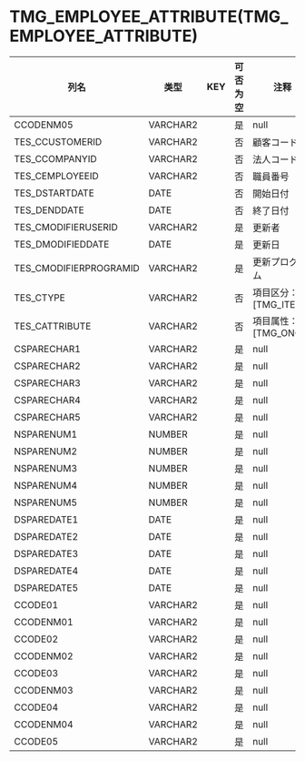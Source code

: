 # TMG_EMPLOYEE_ATTRIBUTE(TMG_EMPLOYEE_ATTRIBUTE)
| 列名   | 类型   | KEY  | 可否为空 | 注释   |
| ---- | ---- | ---- | ---- | ---- |
|CCODENM05|VARCHAR2||是|null|
|TES_CCUSTOMERID|VARCHAR2||否|顧客コード|
|TES_CCOMPANYID|VARCHAR2||否|法人コード|
|TES_CEMPLOYEEID|VARCHAR2||否|職員番号|
|TES_DSTARTDATE|DATE||否|開始日付|
|TES_DENDDATE|DATE||否|終了日付|
|TES_CMODIFIERUSERID|VARCHAR2||是|更新者|
|TES_DMODIFIEDDATE|DATE||是|更新日|
|TES_CMODIFIERPROGRAMID|VARCHAR2||是|更新プログラム|
|TES_CTYPE|VARCHAR2||否|項目区分：[TMG_ITEMS|EFFORT][TMG_ITEMS|DUTYHOURS][TMG_ITEMS|DAYNIGHT]|
|TES_CATTRIBUTE|VARCHAR2||否|項目属性：[TMG_ONOFF|0][TMG_ONOFF|1]|
|CSPARECHAR1|VARCHAR2||是|null|
|CSPARECHAR2|VARCHAR2||是|null|
|CSPARECHAR3|VARCHAR2||是|null|
|CSPARECHAR4|VARCHAR2||是|null|
|CSPARECHAR5|VARCHAR2||是|null|
|NSPARENUM1|NUMBER||是|null|
|NSPARENUM2|NUMBER||是|null|
|NSPARENUM3|NUMBER||是|null|
|NSPARENUM4|NUMBER||是|null|
|NSPARENUM5|NUMBER||是|null|
|DSPAREDATE1|DATE||是|null|
|DSPAREDATE2|DATE||是|null|
|DSPAREDATE3|DATE||是|null|
|DSPAREDATE4|DATE||是|null|
|DSPAREDATE5|DATE||是|null|
|CCODE01|VARCHAR2||是|null|
|CCODENM01|VARCHAR2||是|null|
|CCODE02|VARCHAR2||是|null|
|CCODENM02|VARCHAR2||是|null|
|CCODE03|VARCHAR2||是|null|
|CCODENM03|VARCHAR2||是|null|
|CCODE04|VARCHAR2||是|null|
|CCODENM04|VARCHAR2||是|null|
|CCODE05|VARCHAR2||是|null|
